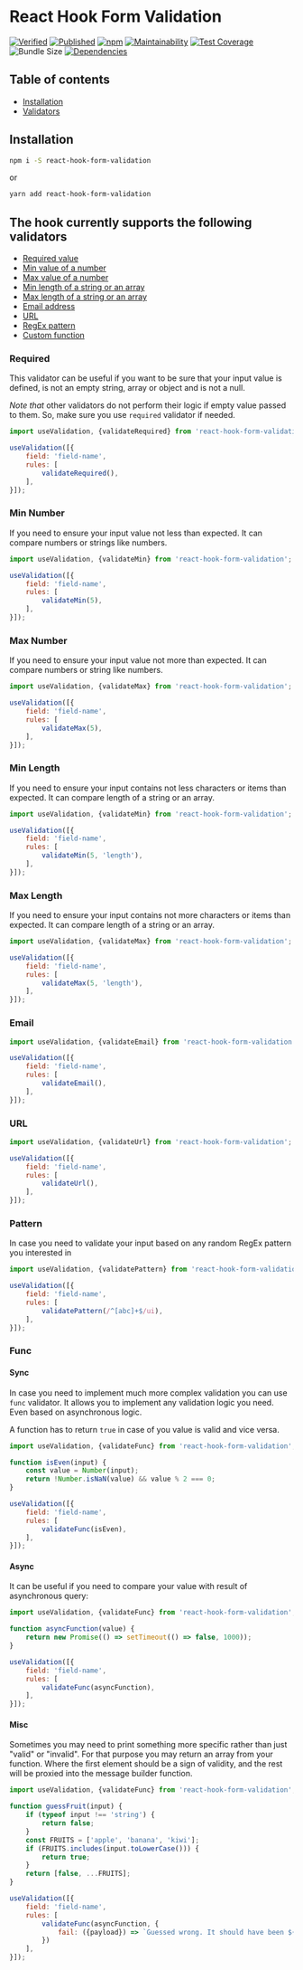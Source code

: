 # React Hook Form Validation

[![Verified](https://github.com/boonya/react-hook-form-validation/actions/workflows/verify.yml/badge.svg)](https://github.com/boonya/react-hook-form-validation/actions/workflows/verify.yml?query=event%3Apush+branch%3Amain)
[![Published](https://github.com/boonya/react-hook-form-validation/actions/workflows/publish.yml/badge.svg)](https://github.com/boonya/react-hook-form-validation/actions/workflows/publish.yml?query=event%3Arelease)
[![npm](https://img.shields.io/npm/v/react-hook-form-validation)](https://www.npmjs.com/package/react-hook-form-validation)
[![Maintainability](https://img.shields.io/codeclimate/maintainability-percentage/boonya/react-hook-form-validation?label=maintainability)](https://codeclimate.com/github/boonya/react-hook-form-validation)
[![Test Coverage](https://img.shields.io/codeclimate/coverage/boonya/react-hook-form-validation)](https://codeclimate.com/github/boonya/react-hook-form-validation)
![Bundle Size](https://img.shields.io/bundlephobia/min/react-hook-form-validation)
[![Dependencies](https://img.shields.io/librariesio/release/npm/react-hook-form-validation)](https://www.npmjs.com/package/react-hook-form-validation?activeTab=dependencies)

## Table of contents

- [Installation](#installation)
- [Validators](#the-hook-currently-supports-the-following-validators)

## Installation

```bash static
npm i -S react-hook-form-validation
```

or

```bash static
yarn add react-hook-form-validation
```

## The hook currently supports the following validators

- [Required value](#required)
- [Min value of a number](#min-number)
- [Max value of a number](#max-number)
- [Min length of a string or an array](#min-length)
- [Max length of a string or an array](#max-length)
- [Email address](#email)
- [URL](#url)
- [RegEx pattern](#pattern)
- [Custom function](#func)

### Required

This validator can be useful if you want to be sure that your input value is defined, is not an empty string, array or object and is not a null.

_Note that_ other validators do not perform their logic if empty value passed to them. So, make sure you use `required` validator if needed.

```js static
import useValidation, {validateRequired} from 'react-hook-form-validation';

useValidation([{
    field: 'field-name',
    rules: [
        validateRequired(),
    ],
}]);
```

### Min Number

If you need to ensure your input value not less than expected. It can compare numbers or strings like numbers.

```js static
import useValidation, {validateMin} from 'react-hook-form-validation';

useValidation([{
    field: 'field-name',
    rules: [
        validateMin(5),
    ],
}]);
```

### Max Number

If you need to ensure your input value not more than expected. It can compare numbers or string like numbers.

```js static
import useValidation, {validateMax} from 'react-hook-form-validation';

useValidation([{
    field: 'field-name',
    rules: [
        validateMax(5),
    ],
}]);
```

### Min Length

If you need to ensure your input contains not less characters or items than expected. It can compare length of a string or an array.

```js static
import useValidation, {validateMin} from 'react-hook-form-validation';

useValidation([{
    field: 'field-name',
    rules: [
        validateMin(5, 'length'),
    ],
}]);
```

### Max Length

If you need to ensure your input contains not more characters or items than expected. It can compare length of a string or an array.

```js static
import useValidation, {validateMax} from 'react-hook-form-validation';

useValidation([{
    field: 'field-name',
    rules: [
        validateMax(5, 'length'),
    ],
}]);
```

### Email

```js static
import useValidation, {validateEmail} from 'react-hook-form-validation';

useValidation([{
    field: 'field-name',
    rules: [
        validateEmail(),
    ],
}]);
```

### URL

```js static
import useValidation, {validateUrl} from 'react-hook-form-validation';

useValidation([{
    field: 'field-name',
    rules: [
        validateUrl(),
    ],
}]);
```

### Pattern

In case you need to validate your input based on any random RegEx pattern you interested in

```js static
import useValidation, {validatePattern} from 'react-hook-form-validation';

useValidation([{
    field: 'field-name',
    rules: [
        validatePattern(/^[abc]+$/ui),
    ],
}]);
```

### Func

#### Sync

In case you need to implement much more complex validation you can use `func` validator.
It allows you to implement any validation logic you need. Even based on asynchronous logic.

A function has to return `true` in case of you value is valid and vice versa.

```js static
import useValidation, {validateFunc} from 'react-hook-form-validation';

function isEven(input) {
    const value = Number(input);
    return !Number.isNaN(value) && value % 2 === 0;
}

useValidation([{
    field: 'field-name',
    rules: [
        validateFunc(isEven),
    ],
}]);
```

#### Async

It can be useful if you need to compare your value with result of asynchronous query:

```js static
import useValidation, {validateFunc} from 'react-hook-form-validation';

function asyncFunction(value) {
    return new Promise(() => setTimeout(() => false, 1000));
}

useValidation([{
    field: 'field-name',
    rules: [
        validateFunc(asyncFunction),
    ],
}]);
```

#### Misc

Sometimes you may need to print something more specific rather than just "valid" or "invalid". For that purpose you may return an array from your function. Where the first element should be a sign of validity, and the rest will be proxied into the message builder function.

```js static
import useValidation, {validateFunc} from 'react-hook-form-validation';

function guessFruit(input) {
    if (typeof input !== 'string') {
        return false;
    }
    const FRUITS = ['apple', 'banana', 'kiwi'];
    if (FRUITS.includes(input.toLowerCase())) {
        return true;
    }
    return [false, ...FRUITS];
}

useValidation([{
    field: 'field-name',
    rules: [
        validateFunc(asyncFunction, {
            fail: ({payload}) => `Guessed wrong. It should have been ${payload.join(', ')}.`
        })
    ],
}]);
```
